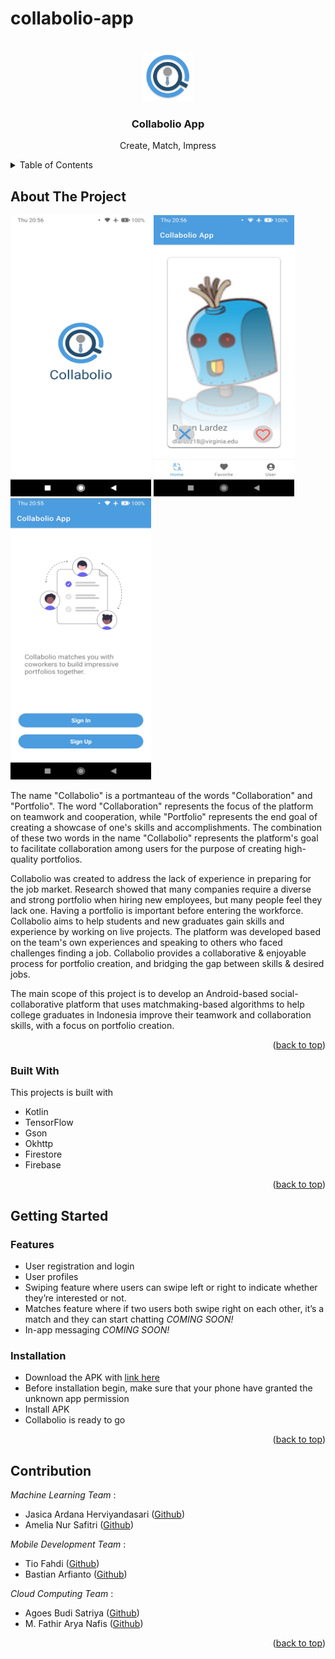 # collabolio-app
<a name="readme-top"></a>

<!-- PROJECT LOGO -->
<br />
<div align="center">
  <a href="https://github.com/Collabolio/collabolio-app">
    <img src="/logo/logo.png" alt="Logo" width="80" height="80">
  </a>

  <h3 align="center">Collabolio App</h3>

  <p align="center">
    Create, Match, Impress
    <br/>
  
  </p>
</div>

<!-- TABLE OF CONTENTS -->
<details>
  <summary>Table of Contents</summary>
  <ol>
    <li>
      <a href="#about-the-project">About The Project</a>
      <ul>
        <li><a href="#built-with">Built With</a></li>
      </ul>
    </li>
    <li>
      <a href="#getting-started">Getting Started</a>
      <ul>
        <li><a href="#features">Features</a></li>
        <li><a href="#installation">Installation</a></li>
      </ul>
    </li>
    <li><a href="#contribution">Contribution</a></li>
  </ol>
</details>

<!-- ABOUT THE PROJECT -->
## About The Project

<img src="/logo/Screenshot (4).jpg" width="225" height="450">
<img src="/logo/Screenshot (5).jpg" width="225" height="450">
<img src="/logo/Screenshot (1).jpg" width="225" height="450">

The name "Collabolio" is a portmanteau of the words "Collaboration" and "Portfolio". The word "Collaboration" represents the focus of the platform on teamwork and cooperation, while "Portfolio" represents the end goal of creating a showcase of one's skills and accomplishments. The combination of these two words in the name "Collabolio" represents the platform's goal to facilitate collaboration among users for the purpose of creating high-quality portfolios.

Collabolio was created to address the lack of experience in preparing for the job market. Research showed that many companies require a diverse and strong portfolio when hiring new employees, but many people feel they lack one. Having a portfolio is important before entering the workforce. Collabolio aims to help students and new graduates gain skills and experience by working on live projects. The platform was developed based on the team's own experiences and speaking to others who faced challenges finding a job. Collabolio provides a collaborative & enjoyable process for portfolio creation, and bridging the gap between skills & desired jobs.

The main scope of this project is to develop an Android-based social-collaborative platform that uses matchmaking-based algorithms to help college graduates in Indonesia improve their teamwork and collaboration skills, with a focus on portfolio creation.

<p align="right">(<a href="#readme-top">back to top</a>)</p>

### Built With

This projects is built with

* Kotlin
* TensorFlow
* Gson
* Okhttp
* Firestore
* Firebase

<p align="right">(<a href="#readme-top">back to top</a>)</p>

<!-- GETTING STARTED -->
## Getting Started

### Features

* User registration and login
* User profiles
* Swiping feature where users can swipe left or right to indicate whether they’re interested or not.
* Matches feature where if two users both swipe right on each other, it’s a match and they can start chatting *COMING SOON!*
* In-app messaging *COMING SOON!*


### Installation

* Download the APK with [link here](https://github.com/Collabolio/collabolio-app/releases/download/application/CollabolioApp.apk)
* Before installation begin, make sure that your phone have granted the unknown app permission
* Install APK
* Collabolio is ready to go


<p align="right">(<a href="#readme-top">back to top</a>)</p>

<!-- CONTRIBUTION -->
## Contribution

_Machine Learning Team_ :
* Jasica Ardana Herviyandasari ([Github](https://github.com/Jessicaardana))
* Amelia Nur Safitri ([Github](https://github.com/ameliaa2))

_Mobile Development Team_ :
* Tio Fahdi ([Github](https://github.com/Tiofd))
* Bastian Arfianto ([Github](https://github.com/bastianarf))

_Cloud Computing Team_ :
* Agoes Budi Satriya ([Github](https://github.com/Aszaychik))
* M. Fathir Arya Nafis ([Github](https://github.com/fathirarya))

<p align="right">(<a href="#readme-top">back to top</a>)</p>

